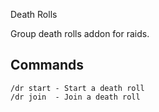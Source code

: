 Death Rolls

Group death rolls addon for raids.

## Commands
```
/dr start - Start a death roll
/dr join  - Join a death roll
```
